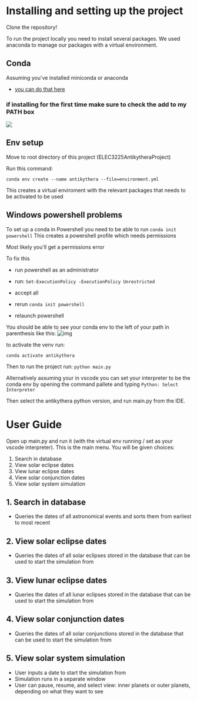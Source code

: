 # Installing and setting up the project
Clone the repository!


To run the project locally you need to install several packages. We used anaconda to manage our packages with a virtual environment.

## Conda 
 Assuming you've installed miniconda or anaconda
  * [you can do that here](https://docs.conda.io/en/latest/miniconda.html)

  ### if installing for the first time make sure to check the add to my PATH box
  ![](imgs/unknown.png)

## Env setup
 Move to root directory of this project (ELEC3225AntikytheraProject) 
 
 Run this command:

`conda env create --name antikythera --file=environment.yml`

 This creates a virtual enviroment with the relevant packages that needs to be activated to be used

## Windows powershell problems
To set up a conda in Powershell you need to be able to run
`conda init powershell`
This creates a powershell profile which needs permissions

Most likely you'll get a permissions error

To fix this 
* run powershell as an administrator
* run:
 `Set-ExecutionPolicy -ExecutionPolicy Unrestricted` 

* accept all
* rerun `conda init powershell`
* relaunch powershell

You should be able to see your conda env to the left of your path in parenthesis like this:
![img](./imgs/env.png)


to activate the venv run:

`conda activate antikythera`

Then to run the project run:
`python main.py`

Alternatively assuming your in vscode you can set your interpreter to be the conda env by opening the command pallete and typing
`Python: Select Interpreter`

Then select the antikythera python version, and run main.py from the IDE.


# User Guide 
Open up main.py and run it (with the virtual env running / set as your vscode interpreter). This is the main menu. You will be given choices:
1. Search in database
2. View solar eclipse dates
3. View lunar eclipse dates
4. View solar conjunction dates
5. View solar system simulation

## 1. Search in database
* Queries the dates of all astronomical events and sorts them from earliest to most recent
## 2. View solar eclipse dates
* Queries the dates of all solar eclipses stored in the database that can be used to start the simulation from
## 3. View lunar eclipse dates
* Queries the dates of all lunar eclipses stored in the database that can be used to start the simulation from
## 4. View solar conjunction dates
* Queries the dates of all solar conjunctions stored in the database that can be used to start the simulation from
## 5. View solar system simulation
* User inputs a date to start the simulation from
* Simulation runs in a separate window
* User can pause, resume, and select view: inner planets or outer planets, depending on what they want to see
